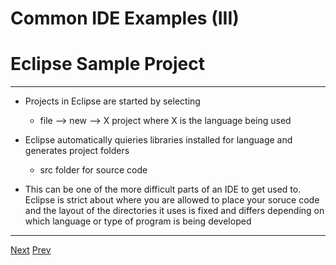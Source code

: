 # Common IDE Examples (III)
# Eclipse Sample Project
***
* Projects in Eclipse are started by selecting
	*  file --> new --> X project   where X is the language being used

*  Eclipse automatically quieries libraries installed for language and generates project folders
	*  src folder for source code
* This can be one of the more difficult parts of an IDE to get used to. Eclipse is strict about where you are allowed to place your soruce code and the layout of the directories it uses is fixed and differs depending on which language or type of program is being developed

***
[Next](https://github.com/AustinCerny/CSCI582_Presentation2_IDEs/blob/master/slide11.md)
[Prev](https://github.com/AustinCerny/CSCI582_Presentation2_IDEs/blob/master/slide09.md)

